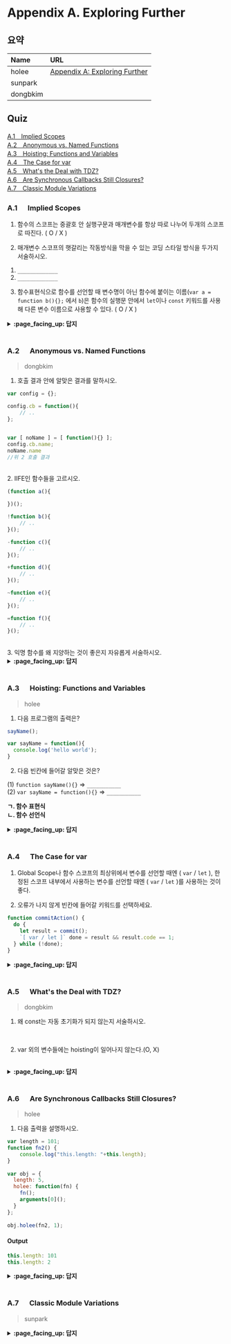 # Appendix A. Exploring Further

## 요약
| Name | URL |
|:---|:---|
| holee | [Appendix A: Exploring Further](https://github.com/hochan222/Everything-in-JavaScript/wiki/Appendix-A:-Exploring-Further_) |
| sunpark |  |
| dongbkim |  |

## Quiz
[A.1　Implied Scopes](#A1---Implied-Scopes)<br>
[A.2　Anonymous vs. Named Functions](#A2---Anonymous-vs-Named-Functions)<br>
[A.3　Hoisting: Functions and Variables](#A3---Hoisting-Functions-and-Variables)<br>
[A.4　The Case for var](#A4---The-Case-for-var)<br>
[A.5　What's the Deal with TDZ?](#A5---Whats-the-Deal-with-TDZ)<br>
[A.6　Are Synchronous Callbacks Still Closures?](#A6---Are-Synchronous-Callbacks-Still-Closures)<br>
[A.7　Classic Module Variations](#A7---Classic-Module-Variations)<br>

### A.1 　  Implied Scopes

1. 함수의 스코프는 중괄호 안 실행구문과 매개변수를 항상 따로 나누어 두개의 스코프로 따진다. ( O / X )

2. 매개변수 스코프의 햇갈리는 작동방식을 막을 수 있는 코딩 스타일 방식을 두가지 서술하시오.
  1) `_____________`
  2) `_____________`

3. 함수표현식으로 함수를 선언할 때 변수명이 아닌 함수에 붙이는 이름(`var a = function b(){};` 에서 `b`)은 함수의 실행문 안에서 `let`이나 `const` 키워드를 사용해 다른 변수 이름으로 사용할 수 있다. ( O / X )

<details>
<summary> <b> :page_facing_up: 답지 </b>  </summary>
<div markdown="1">

1. 함수의 스코프는 중괄호 안 실행구문과 매개변수를 항상 따로 나누어 두개의 스코프로 따진다. ( O / **X** )
  > Default values, rest parameters (using ...), and destructured parameters의 경우에는 두개의 스코프로 나누어 생각하지만, 일반적인 경우에는 하나의 스코프로 따져 생각한다. **p.186**

2. 매개변수 스코프의 햇갈리는 작동방식을 막을 수 있는 코딩 스타일 방식을 두가지 서술하시오.
  1) `로컬 변수로 매개변수를 쉐도잉하지 말것`
  2) `초기화 매개변수(default parameter)에서 다른 매개변수를 사용하는 함수를 지정하지 말것` **p.190**

3. 함수표현식으로 함수를 선언할 때 변수명이 아닌 함수에 붙이는 이름(`var a = function b(){};` 에서 `b`)은 함수의 실행문 안에서 `let`이나 `const` 키워드를 사용해 다른 변수 이름으로 사용할 수 있다. ( **O** / X )
  > But this is perfectly legal shadowing, not re-declaration, because the two `ofTheTeacher` identifiers are in separate scopes. **p.190~191**

</div>
</details>
<br>

### A.2 　  Anonymous vs. Named Functions

> dongbkim

1. 호출 결과 안에 알맞은 결과를 말하시오.
```js
var config = {};

config.cb = function(){
    // ..
};


var [ noName ] = [ function(){} ];
config.cb.name;
noName.name
//위 2 호출 결과
```
<br/>
2. IIFE인 함수들을 고르시오.

```js
(function a(){

})();

!function b(){
    // ..
}();

-function c(){
	// ..
}();

+function d(){
    // ..
}();

~function e(){
    // ..
}();

=function f(){
	// ..
}();
```
<br/>
3. 익명 함수를 왜 지양하는 것이 좋은지 자유롭게 서술하시오.
<br/>

<details>
<summary> <b> :page_facing_up: 답지 </b>  </summary>
<div markdown="1">


1. ""  빈 문자열이 나온다.
> Any assignment of a function expression that's not a simple assignment will also fail name inferencing.

<br/>

2. a, b, d, e
> The !, +, ~, and several other unary operators (operators with one operand) can all be placed in front of function to turn it into an expression. Then the final () call is valid, which makes it an IIFE.

<br/>

3. Any name you omit is making the program harder to read, harder to debug, harder to extend and maintain later.

<br/>
</div>
</details>
<br>

### A.3 　  Hoisting: Functions and Variables

> holee

1. 다음 프로그램의 출력은?

```js
sayName();

var sayName = function(){
  console.log('hello world');
}
```

2. 다음 빈칸에 들어갈 알맞은 것은?

(1) ```function sayName(){}``` => ```___________```  
(2) ```var sayName = function(){}``` => ```___________```  

**ㄱ. 함수 표현식**  
**ㄴ. 함수 선언식**  

<details>
<summary> <b> :page_facing_up: 답지 </b>  </summary>
<div markdown="1">

1. 다음 프로그램의 출력은?

```js
sayName();

var sayName = function(){
  console.log('hello world');
}
```

> Uncaught TypeError: sayName is not a function at <anonymous>:1:1  
> '선언과 할당'의 분리가 발생하기 때문이다.

2. 다음 빈칸에 들어갈 알맞은 것은?

(1) ```function sayName(){}``` => ```함수 선언식```  
(2) ```var sayName = function(){}``` => ```함수 표현식```

</div>
</details>
<br>

### A.4 　  The Case for var

1. Global Scope나 함수 스코프의 최상위에서 변수를 선언할 때엔 ( `var` / `let` ), 한정된 스코프 내부에서 사용하는 변수를 선언할 때엔 ( `var` / `let` )를 사용하는 것이 좋다.

2. 오류가 나지 않게 빈칸에 들어갈 키워드를 선택하세요.
```javascript
function commitAction() {
  do {
    let result = commit();
    `[ var / let ]` done = result && result.code == 1;
  } while (!done);
}
```

<details>
<summary> <b> :page_facing_up: 답지 </b>  </summary>
<div markdown="1">

1. Global Scope나 함수 스코프의 최상위에서 변수를 선언할 때엔 ( **`var`** / `let` ), 한정된 스코프 내부에서 사용하는 변수를 선언할 때엔 ( `var` / **`let`** )를 사용하는 것이 좋다.
  > If you see a `let`, it tells you that you're dealing with a localized declaration. If you see `var`, it tells you that you're dealing with a function-wide declaration. **p.210**

2. 오류가 나지 않게 빈칸에 들어갈 키워드를 선택하세요.
```javascript
function commitAction() {
  do {
    let result = commit();
    var done = result && result.code == 1;
  } while (!done);
}
```
  > `done` 변수의 경우 스코프 밖인 while문의 조건문에서도 사용되기 때문에 `let`을 사용하면 에러가 발생함으로 `var`를 사용해야 합니다. **p.211**

</div>
</details>
<br>

### A.5 　  What's the Deal with TDZ?

> dongbkim

1. 왜 const는 자동 초기화가 되지 않는지 서술하시오.

<br/>

2. var 외의 변수들에는 hoisting이 일어나지 않는다.(O, X)

<br/>


<details>
<summary> <b> :page_facing_up: 답지 </b>  </summary>
<div markdown="1">


1.  it should only ever be observable with one value.

<br/>

2. var 외의 변수들에는 hoisting이 일어나지 않는다.(O, **X**)
<br/>it was determined that any sort of access of a variable while in its TDZ is illegal and must result in the TDZ error. 호이스팅이 일어나지만 TDZ존에 있기 때문에 참조에러가 발생한다.


</div>
</details>
<br>

### A.6 　  Are Synchronous Callbacks Still Closures?

> holee

1. 다음 출력을 설명하시오.

```js
var length = 101;
function fn2() {
	console.log("this.length: "+this.length);
}
 
var obj = {
  length: 5,
  holee: function(fn) {
    fn();
    arguments[0]();
  }
};
 
obj.holee(fn2, 1);
```

#### Output

```js
this.length: 101
this.length: 2
```

<details>
<summary> <b> :page_facing_up: 답지 </b>  </summary>
<div markdown="1">

1. 다음 출력을 설명하시오.

> argument로써 다른 함수내부에 들어가는 건 콜백이다.

```js
function fn2() {
    console.log(this)
}
```

1.
> {
> console: {
>   log: [Function: log],
>   warn: [Function: warn],
>   dir: [Function: dir],
>   time: [Function: time],
>   timeEnd: [Function: timeEnd],
>   timeLog: [Function: timeLog],
>   trace: [Function: trace],
>   assert: [Function: assert],
>   clear: [Function: clear],
>   count: [Function: count],
>   countReset: [Function: countReset],
>   group: [Function: group],
>   groupEnd: [Function: groupEnd],
>   table: [Function: table],
>   debug: [Function: debug],
>   info: [Function: info],
>   dirxml: [Function: dirxml],
>   error: [Function: error],
>   groupCollapsed: [Function: groupCollapsed],
>   Console: [Function: Console],
>   profile: [Function: profile],
>   profileEnd: [Function: profileEnd],
>   timeStamp: [Function: timeStamp],
>   ...

2. 
> [Arguments] { '0': [Function: fn2], '1': 1 }

이 외에 일반적 경우에서 컨텍스트 변수를 사용하는 콜백은 클로저이다.

</div>
</details>
<br>

### A.7 　  Classic Module Variations

> sunpark

<details>
<summary> <b> :page_facing_up: 답지 </b>  </summary>
<div markdown="1">



</div>
</details>
<br>
